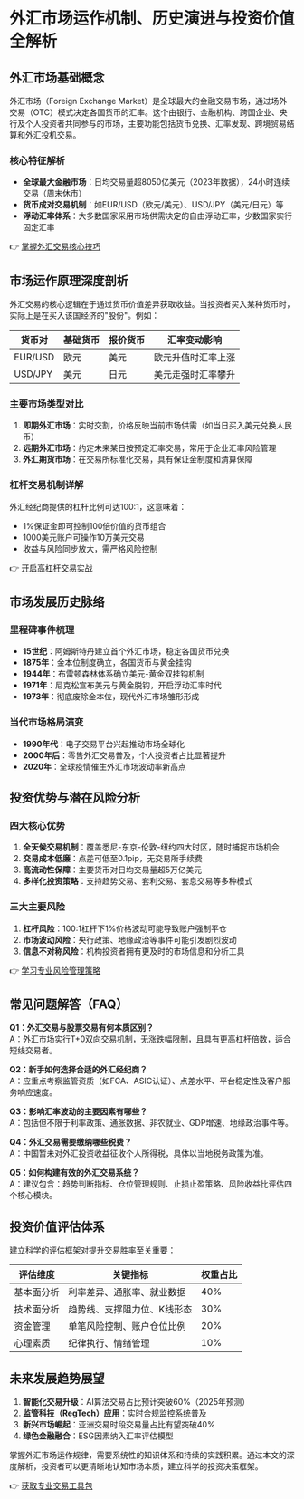 # 外汇市场运作机制、历史演进与投资价值全解析  

## 外汇市场基础概念  
外汇市场（Foreign Exchange Market）是全球最大的金融交易市场，通过场外交易（OTC）模式决定各国货币的汇率。这个由银行、金融机构、跨国企业、央行及个人投资者共同参与的市场，主要功能包括货币兑换、汇率发现、跨境贸易结算和外汇投机交易。  

### 核心特征解析  
- **全球最大金融市场**：日均交易量超8050亿美元（2023年数据），24小时连续交易（周末休市）  
- **货币成对交易机制**：如EUR/USD（欧元/美元）、USD/JPY（美元/日元）等  
- **浮动汇率体系**：大多数国家采用市场供需决定的自由浮动汇率，少数国家实行固定汇率  

👉 [掌握外汇交易核心技巧](https://bit.ly/okx_welcome)  

## 市场运作原理深度剖析  
外汇交易的核心逻辑在于通过货币价值差异获取收益。当投资者买入某种货币时，实际上是在买入该国经济的"股份"。例如：  

| 货币对 | 基础货币 | 报价货币 | 汇率变动影响 |
|--------|----------|----------|--------------|
| EUR/USD | 欧元 | 美元 | 欧元升值时汇率上涨 |
| USD/JPY | 美元 | 日元 | 美元走强时汇率攀升 |

### 主要市场类型对比  
1. **即期外汇市场**：实时交割，价格反映当前市场供需（如当日买入美元兑换人民币）  
2. **远期外汇市场**：约定未来某日按预定汇率交易，常用于企业汇率风险管理  
3. **外汇期货市场**：在交易所标准化交易，具有保证金制度和清算保障  

### 杠杆交易机制详解  
外汇经纪商提供的杠杆比例可达100:1，这意味着：  
- 1%保证金即可控制100倍价值的货币组合  
- 1000美元账户可操作10万美元交易  
- 收益与风险同步放大，需严格风险控制  

👉 [开启高杠杆交易实战](https://bit.ly/okx_welcome)  

## 市场发展历史脉络  
### 里程碑事件梳理  
- **15世纪**：阿姆斯特丹建立首个外汇市场，稳定各国货币兑换  
- **1875年**：金本位制度确立，各国货币与黄金挂钩  
- **1944年**：布雷顿森林体系确立美元-黄金双挂钩机制  
- **1971年**：尼克松宣布美元与黄金脱钩，开启浮动汇率时代  
- **1973年**：彻底废除金本位，现代外汇市场雏形形成  

### 当代市场格局演变  
- **1990年代**：电子交易平台兴起推动市场全球化  
- **2000年后**：零售外汇交易普及，个人投资者占比显著提升  
- **2020年**：全球疫情催生外汇市场波动率新高点  

## 投资优势与潜在风险分析  
### 四大核心优势  
1. **全天候交易机制**：覆盖悉尼-东京-伦敦-纽约四大时区，随时捕捉市场机会  
2. **交易成本低廉**：点差可低至0.1pip，无交易所手续费  
3. **高流动性保障**：主要货币对日均交易量超5万亿美元  
4. **多样化投资策略**：支持趋势交易、套利交易、套息交易等多种模式  

### 三大主要风险  
1. **杠杆风险**：100:1杠杆下1%价格波动可能导致账户强制平仓  
2. **市场波动风险**：央行政策、地缘政治等事件可能引发剧烈波动  
3. **信息不对称风险**：机构投资者拥有更及时的市场信息和分析工具  

👉 [学习专业风险管理策略](https://bit.ly/okx_welcome)  

## 常见问题解答（FAQ）  
**Q1：外汇交易与股票交易有何本质区别？**  
A：外汇市场实行T+0双向交易机制，无涨跌幅限制，且具有更高杠杆倍数，适合短线交易者。  

**Q2：新手如何选择合适的外汇经纪商？**  
A：应重点考察监管资质（如FCA、ASIC认证）、点差水平、平台稳定性及客户服务响应速度。  

**Q3：影响汇率波动的主要因素有哪些？**  
A：包括但不限于利率政策、通胀数据、非农就业、GDP增速、地缘政治事件等。  

**Q4：外汇交易需要缴纳哪些税费？**  
A：中国暂未对外汇投资收益征收个人所得税，具体以当地税务政策为准。  

**Q5：如何构建有效的外汇交易系统？**  
A：建议包含：趋势判断指标、仓位管理规则、止损止盈策略、风险收益比评估四个核心模块。  

## 投资价值评估体系  
建立科学的评估框架对提升交易胜率至关重要：  

| 评估维度 | 关键指标 | 权重占比 |  
|----------|----------|----------|  
| 基本面分析 | 利率差异、通胀率、就业数据 | 40% |  
| 技术面分析 | 趋势线、支撑阻力位、K线形态 | 30% |  
| 资金管理 | 单笔风险控制、账户仓位比例 | 20% |  
| 心理素质 | 纪律执行、情绪管理 | 10% |  

## 未来发展趋势展望  
1. **智能化交易升级**：AI算法交易占比预计突破60%（2025年预测）  
2. **监管科技（RegTech）应用**：实时合规监控系统普及  
3. **新兴市场崛起**：亚洲交易时段交易量占比有望突破40%  
4. **绿色金融融合**：ESG因素纳入汇率评估模型  

掌握外汇市场运作规律，需要系统性的知识体系和持续的实践积累。通过本文的深度解析，投资者可以更清晰地认知市场本质，建立科学的投资决策框架。  

👉 [获取专业交易工具包](https://bit.ly/okx_welcome)